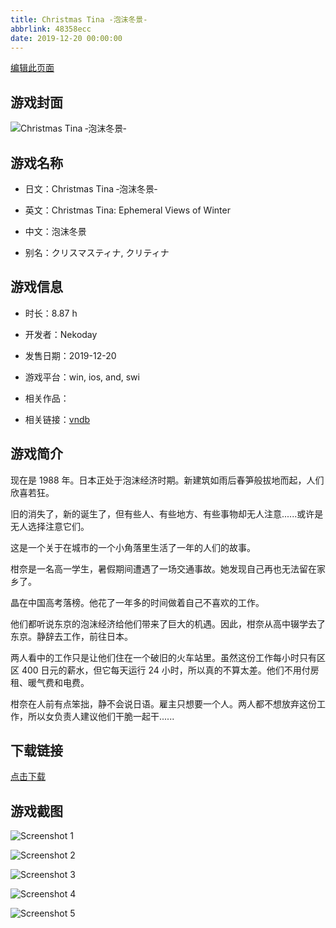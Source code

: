 ```yaml
---
title: Christmas Tina ‐泡沫冬景‐
abbrlink: 48358ecc
date: 2019-12-20 00:00:00
---
```

[编辑此页面](https://github.com/ACG-3/ADV3-source/blob/main/source/_posts/games/%E6%B3%A1%E6%B2%AB.md)

## 游戏封面

![Christmas Tina ‐泡沫冬景‐](https://pan.timero.xyz/d/onedrive/img_lib_001/%E6%B3%A1%E6%B2%AB_cover.avif)


## 游戏名称

- 日文：Christmas Tina ‐泡沫冬景‐
- 英文：Christmas Tina: Ephemeral Views of Winter
- 中文：泡沫冬景

- 别名：クリスマスティナ, クリティナ


## 游戏信息

- 时长：8.87 h
- 开发者：Nekoday
- 发售日期：2019-12-20
- 游戏平台：win, ios, and, swi
- 相关作品：

- 相关链接：[vndb](https://vndb.org/v24208)


## 游戏简介

现在是 1988 年。日本正处于泡沫经济时期。新建筑如雨后春笋般拔地而起，人们欣喜若狂。

旧的消失了，新的诞生了，但有些人、有些地方、有些事物却无人注意......或许是无人选择注意它们。

这是一个关于在城市的一个小角落里生活了一年的人们的故事。

柑奈是一名高一学生，暑假期间遭遇了一场交通事故。她发现自己再也无法留在家乡了。

晶在中国高考落榜。他花了一年多的时间做着自己不喜欢的工作。

他们都听说东京的泡沫经济给他们带来了巨大的机遇。因此，柑奈从高中辍学去了东京。静辞去工作，前往日本。

两人看中的工作只是让他们住在一个破旧的火车站里。虽然这份工作每小时只有区区 400 日元的薪水，但它每天运行 24 小时，所以真的不算太差。他们不用付房租、暖气费和电费。

柑奈在人前有点笨拙，静不会说日语。雇主只想要一个人。两人都不想放弃这份工作，所以女负责人建议他们干脆一起干......




## 下载链接

[点击下载](https://pan.timero.xyz/onedrive/adv_lib_001/%E6%B3%A1%E6%B2%AB)


## 游戏截图


![Screenshot 1](https://pan.timero.xyz/d/onedrive/img_lib_001/%E6%B3%A1%E6%B2%AB_Screenshot_1.avif)

![Screenshot 2](https://pan.timero.xyz/d/onedrive/img_lib_001/%E6%B3%A1%E6%B2%AB_Screenshot_2.avif)

![Screenshot 3](https://pan.timero.xyz/d/onedrive/img_lib_001/%E6%B3%A1%E6%B2%AB_Screenshot_3.avif)

![Screenshot 4](https://pan.timero.xyz/d/onedrive/img_lib_001/%E6%B3%A1%E6%B2%AB_Screenshot_4.avif)

![Screenshot 5](https://pan.timero.xyz/d/onedrive/img_lib_001/%E6%B3%A1%E6%B2%AB_Screenshot_5.avif)

